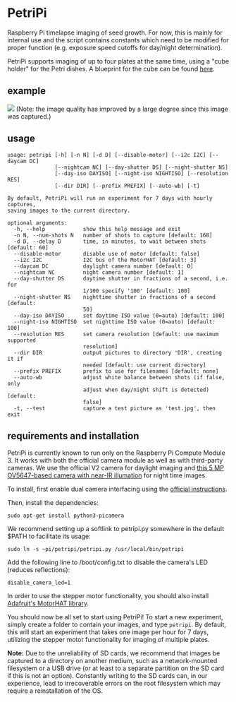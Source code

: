 # PetriPi
Raspberry Pi timelapse imaging of seed growth. For now, this is mainly for internal use and the script contains constants which need to be modified for proper function (e.g. exposure speed cutoffs for day/night determination). 

PetriPi supports imaging of up to four plates at the same time, using a "cube holder" for the Petri dishes. A blueprint for the cube can be found [here](blueprints/aluminium-cube.pdf). 

## example

<img src="https://github.com/jonasoh/web/raw/master/day-cropped-optim.gif">
(Note: the image quality has improved by a large degree since this image was captured.)

## usage

```
usage: petripi [-h] [-n N] [-d D] [--disable-motor] [--i2c I2C] [--daycam DC]
               [--nightcam NC] [--day-shutter DS] [--night-shutter NS]
               [--day-iso DAYISO] [--night-iso NIGHTISO] [--resolution RES]
               [--dir DIR] [--prefix PREFIX] [--auto-wb] [-t]

By default, PetriPi will run an experiment for 7 days with hourly captures,
saving images to the current directory.

optional arguments:
  -h, --help            show this help message and exit
  -n N, --num-shots N   number of shots to capture [default: 168]
  -d D, --delay D       time, in minutes, to wait between shots [default: 60]
  --disable-motor       disable use of motor [default: false]
  --i2c I2C             I2C bus of the MotorHAT [default: 3]
  --daycam DC           daylight camera number [default: 0]
  --nightcam NC         night camera number [default: 1]
  --day-shutter DS      daytime shutter in fractions of a second, i.e. for
                        1/100 specify '100' [default: 100]
  --night-shutter NS    nighttime shutter in fractions of a second [default:
                        50]
  --day-iso DAYISO      set daytime ISO value (0=auto) [default: 100]
  --night-iso NIGHTISO  set nighttime ISO value (0=auto) [default: 100]
  --resolution RES      set camera resolution [default: use maximum supported
                        resolution]
  --dir DIR             output pictures to directory 'DIR', creating it if
                        needed [default: use current directory]
  --prefix PREFIX       prefix to use for filenames [default: none]
  --auto-wb             adjust white balance between shots (if false, only
                        adjust when day/night shift is detected) [default:
                        false]
  -t, --test            capture a test picture as 'test.jpg', then exit
```

## requirements and installation

PetriPi is currently known to run only on the Raspberry Pi Compute Module 3. It works with both the official camera module as well as with third-party cameras. We use the official V2 camera for daylight imaging and [this 5 MP OV5647-based camera with near-IR illumation](https://www.modmypi.com/raspberry-pi/camera/camera-boards/raspberry-pi-night-vision-camera) for night time images. 

To install, first enable dual camera interfacing using the [official instructions](https://www.raspberrypi.org/documentation/hardware/computemodule/cmio-camera.md).   

Then, install the dependencies: 

```
sudo apt-get install python3-picamera
```

We recommend setting up a softlink to petripi.py somewhere in the default $PATH to facilitate its usage: 

```
sudo ln -s ~pi/petripi/petripi.py /usr/local/bin/petripi
```

Add the following line to /boot/config.txt to disable the camera's LED (reduces reflections):

```
disable_camera_led=1
```

In order to use the stepper motor functionality, you should also install [Adafruit's MotorHAT library](https://github.com/adafruit/Adafruit-Motor-HAT-Python-Library).

You should now be all set to start using PetriPi! To start a new experiment, simply create a folder to contain your images, and type `petripi`. By default, this will start an experiment that takes one image per hour for 7 days, utilizing the stepper motor functionality for imaging of multiple plates. 

**Note:** Due to the unreliability of SD cards, we recommend that images be captured to a directory on another medium, such as a network-mounted filesystem or a USB drive (or at least to a separate partition on the SD card if this is not an option). Constantly writing to the SD cards can, in our experience, lead to irrecoverable errors on the root filesystem which may require a reinstallation of the OS. 
